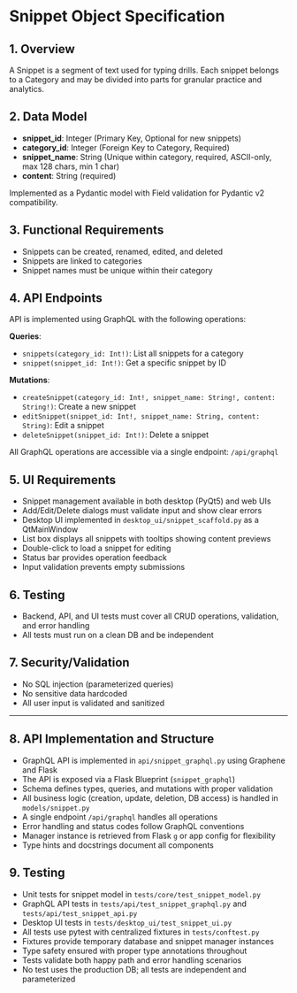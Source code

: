 # Snippet Object Specification

## 1. Overview
A Snippet is a segment of text used for typing drills. Each snippet belongs to a Category and may be divided into parts for granular practice and analytics.

## 2. Data Model
- **snippet_id**: Integer (Primary Key, Optional for new snippets)
- **category_id**: Integer (Foreign Key to Category, Required)
- **snippet_name**: String (Unique within category, required, ASCII-only, max 128 chars, min 1 char)
- **content**: String (required)

Implemented as a Pydantic model with Field validation for Pydantic v2 compatibility.

## 3. Functional Requirements
- Snippets can be created, renamed, edited, and deleted
- Snippets are linked to categories
- Snippet names must be unique within their category

## 4. API Endpoints
API is implemented using GraphQL with the following operations:

**Queries**:
- `snippets(category_id: Int!)`: List all snippets for a category
- `snippet(snippet_id: Int!)`: Get a specific snippet by ID

**Mutations**:
- `createSnippet(category_id: Int!, snippet_name: String!, content: String!)`: Create a new snippet
- `editSnippet(snippet_id: Int!, snippet_name: String, content: String)`: Edit a snippet
- `deleteSnippet(snippet_id: Int!)`: Delete a snippet

All GraphQL operations are accessible via a single endpoint: `/api/graphql`

## 5. UI Requirements
- Snippet management available in both desktop (PyQt5) and web UIs
- Add/Edit/Delete dialogs must validate input and show clear errors
- Desktop UI implemented in `desktop_ui/snippet_scaffold.py` as a QtMainWindow
- List box displays all snippets with tooltips showing content previews
- Double-click to load a snippet for editing
- Status bar provides operation feedback
- Input validation prevents empty submissions

## 6. Testing
- Backend, API, and UI tests must cover all CRUD operations, validation, and error handling
- All tests must run on a clean DB and be independent

## 7. Security/Validation
- No SQL injection (parameterized queries)
- No sensitive data hardcoded
- All user input is validated and sanitized

---

## 8. API Implementation and Structure
- GraphQL API is implemented in `api/snippet_graphql.py` using Graphene and Flask
- The API is exposed via a Flask Blueprint (`snippet_graphql`)
- Schema defines types, queries, and mutations with proper validation
- All business logic (creation, update, deletion, DB access) is handled in `models/snippet.py`
- A single endpoint `/api/graphql` handles all operations
- Error handling and status codes follow GraphQL conventions
- Manager instance is retrieved from Flask `g` or app config for flexibility
- Type hints and docstrings document all components

## 9. Testing
- Unit tests for snippet model in `tests/core/test_snippet_model.py`
- GraphQL API tests in `tests/api/test_snippet_graphql.py` and `tests/api/test_snippet_api.py`
- Desktop UI tests in `tests/desktop_ui/test_snippet_ui.py`
- All tests use pytest with centralized fixtures in `tests/conftest.py`
- Fixtures provide temporary database and snippet manager instances
- Type safety ensured with proper type annotations throughout
- Tests validate both happy path and error handling scenarios
- No test uses the production DB; all tests are independent and parameterized
